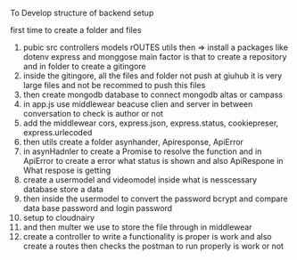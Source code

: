 To Develop structure of backend setup

first time to create a folder and files

1. pubic src controllers models rOUTES utils then => install a packages like dotenv express and monggose
   main factor is that to create a repository and in folder to create a gitingore
2. inside the gitingore, all the files and folder not push at giuhub it is very large files and not be recommed to push this files
3. then create mongodb database to connect mongodb altas or campass
4. in app.js use middlewear beacuse clien and server in between conversation to check is author or not
5. add the middlewear cors, express.json, express.status, cookiepreser, express.urlecoded
6. then utils create a folder asynhander, Apiresponse, ApiError
7. in asynHadnler to create a Promise to resolve the function and in ApiError to create a error what status is shown and also ApiRespone in What respose is getting
8. create a usermodel and videomodel inside what is nesscessary database store a data
9. then inside the usermodel to convert the password bcrypt and compare data base password and login password
10. setup to cloudnairy
11. and then multer we use to store the file through in middlewear
12. create a controller to write a functionality is proper is work and also create a routes then checks the postman to run properly is work or not
